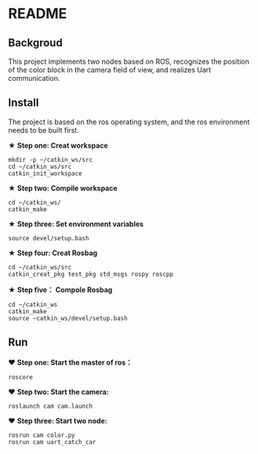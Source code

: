 # README

## Backgroud
This project implements two nodes based on ROS, recognizes the position of the color block in the camera field of view, and realizes Uart communication.

## Install
 The project is based on the ros operating system, and the ros environment needs to be built first.
 
&#9733; **Step one:  Creat workspace**
```
mkdir -p ~/catkin_ws/src
cd ~/catkin_ws/src
catkin_init_workspace
```

&#9733; **Step two: Compile workspace**
```
cd ~/catkin_ws/
catkin_make
```

&#9733; **Step three: Set environment variables**
```
source devel/setup.bash
```

&#9733; **Step four: Creat Rosbag**
```
cd ~/catkin_ws/src
catkin_creat_pkg test_pkg std_msgs rospy roscpp
```

&#9733; **Step five： Compole Rosbag**
```
cd ~/catkin_ws
catkin_make
source ~catkin_ws/devel/setup.bash
```

## Run
&#10084;  **Step one: Start the master of ros：**
```
roscore
```

&#10084; **Step two: Start the camera:**
```
roslaunch cam cam.launch
```

&#10084; **Step three: Start two node:**
```
rosrun cam color.py
rosrun cam uart_catch_car
```


